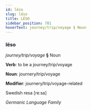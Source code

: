 ```yaml
---
id: lëso
slug: lëso
title: LËSO
sidebar_position: 781
hoverText: journey/trip/voyage § Noun
---
```


### lëso

*journey/trip/voyage* **§** Noun

**Verb**: to be a journey/trip/voyage

**Noun**: journery/trip/voyage

**Modifier**: journery/trip/voyage-related

Swedish resa [reːsa]

*Germanic Language Family*